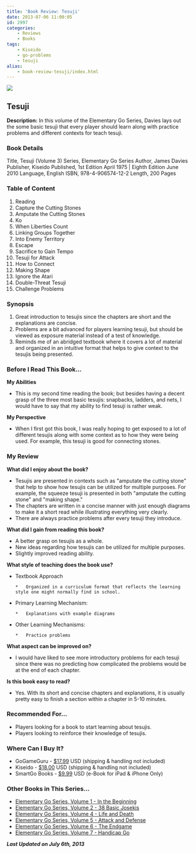 ```yaml
---
title: 'Book Review: Tesuji'
date: 2013-07-06 11:00:05
id: 2997
categories:
	- Reviews
	- Books
tags:
	- Kiseido
	- go-problems
	- tesuji
alias:
	- book-review-tesuji/index.html
---
```


![](/images/2013/06/egstesujicover.jpg)

## Tesuji

**Description:** In this volume of the Elementary Go Series, Davies lays out the some basic tesuji that every player should learn along with practice problems and different contexts for teach tesuji.

<!--more-->

### Book Details

Title, Tesuji (Volume 3)
Series, Elementary Go Series
Author, James Davies
Publisher, Kiseido
Published, 1st Edition April 1975 | Eighth Edition June 2010
Language, English
ISBN, 978-4-906574-12-2
Length, 200 Pages

### Table of Content

1.  Reading
2.  Capture the Cutting Stones
3.  Amputate the Cutting Stones
4.  Ko
5.  When Liberties Count
6.  Linking Groups Together
7.  Into Enemy Territory
8.  Escape
9.  Sacrifice to Gain Tempo
10.  Tesuji for Attack
11.  How to Connect
12.  Making Shape
13.  Ignore the Atari
14.  Double-Threat Tesuji
15.  Challenge Problems

### Synopsis

1.  Great introduction to tesujis since the chapters are short and the explanations are concise.
2.  Problems are a bit advanced for players learning tesuji, but should be viewed as exposure material instead of a test of knowledge.
3.  Reminds me of an abridged textbook where it covers a lot of material and organized in an intuitive format that helps to give context to the tesujis being presented.

### Before I Read This Book...

**My Abilities**

*   This is my second time reading the book; but besides having a decent grasp of the three most basic tesujis: snapbacks, ladders, and nets, I would have to say that my ability to find tesuji is rather weak.

**My Perspective**

*   When I first got this book, I was really hoping to get exposed to a lot of different tesujis along with some context as to how they were being used. For example, this tesuji is good for connecting stones.


### My Review

**What did I enjoy about the book?**

*   Tesujis are presented in contexts such as "amputate the cutting stone" that help to show how tesujis can be utilized for multiple purposes. For example, the squeeze tesuji is presented in both "amputate the cutting stone" and "making shape."
*   The chapters are written in a concise manner with just enough diagrams to make it a short read while illustrating everything very clearly.
*   There are always practice problems after every tesuji they introduce.

**What did I gain from reading this book?**

*   A better grasp on tesujis as a whole.
*   New ideas regarding how tesujis can be utilized for multiple purposes.
*   Slightly improved reading ability.

**What style of teaching does the book use?**

*   Textbook Approach

		*   Organized in a curriculum format that reflects the learning style one might normally find in school.

*   Primary Learning Mechanism:

		*   Explanations with example diagrams

*   Other Learning Mechanisms:

		*   Practice problems

**What aspect can be improved on?**

*   I would have liked to see more introductory problems for each tesuji since there was no predicting how complicated the problems would be at the end of each chapter.

**Is this book easy to read?**

*   Yes. With its short and concise chapters and explanations, it is usually pretty easy to finish a section within a chapter in 5-10 minutes.

### Recommended For...

*   Players looking for a book to start learning about tesujis.
*   Players looking to reinforce their knowledge of tesujis.

### Where Can I Buy It?

*   GoGameGuru - [$17.99](http://shop.gogameguru.com/tesuji/?acc=e4da3b7fbbce2345d7772b0674a318d5 "Go Game Guru Purchase Link") USD (shipping &amp; handling not included)
*   Kiseido - [$18.00](http://kiseido.com/go_books.htm "Kiseido Purchase Link") USD (shipping &amp; handling not included)
*   SmartGo Books - [$9.99](http://www.smartgo.com/books.htm "SmartGo Book Link") USD (e-Book for iPad &amp; iPhone Only)

### Other Books in This Series...

*   [Elementary Go Series, Volume 1 - In the Beginning](http://www.bengozen.com/book-review-in-the-beginning/ "Book Review: In the Beginning")
*   [Elementary Go Series, Volume 2 - 38 Basic Josekis](http://www.bengozen.com/book-review-38-basic-josekis/ "Book Review: 38 Basic Josekis")
*   [Elementary Go Series, Volume 4 - Life and Death](http://www.bengozen.com/book-review-life-and-death/ "Book Review: Life and Death")
*   [Elementary Go Series, Volume 5 - Attack and Defense](http://www.bengozen.com/book-review-attack-and-defense/ "Book Review: Attack and Defense")
*   [Elementary Go Series, Volume 6 - The Endgame](http://www.bengozen.com/book-review-the-endgame/ "Book Review: The Endgame")
*   [Elementary Go Series, Volume 7 - Handicap Go](http://www.bengozen.com/book-review-handicap-go/ "Book Review: Handicap Go")

_**Last Updated on July 6th, 2013**_
